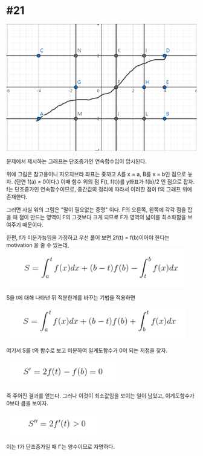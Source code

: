 # #21 #
![graphic](https://github.com/Big-BlueBerry/JewishProblems/blob/master/imgs/21_1.PNG)


문제에서 제시하는 그래프는 단조증가인 연속함수임이 암시된다.

위에 그림은 참고용이니 지오지브라 좌표는 좆까고 A를 x = a, B를 x = b인 점으로 놓자. (단연 f(a) = 0이다.)
이때 함수 위의 점 F(t, f(t))를 y좌표가 f(b)/2 인 점으로 잡자. f는 단조증가인 연속함수이므로, 중간값의 정리에 따라서 이러한 점이 f의 그래프 위에 존재한다.

그러면 사실 위의 그림은 "말이 필요없는 증명" 이다.
F의 오른쪽, 왼쪽에 각각 점을 잡을 때 점이 만드는 영역이 F의 그것보다 크게 되므로 F가 영역의 넓이를
최소화함을 보여주기 때문이다.

한편, f가 미분가능임을 가정하고 우선 풀어 보면 2f(t) = f(b)이어야 한다는 motivation 을 줄 수 있는데,
![graphic](https://github.com/Big-BlueBerry/JewishProblems/blob/master/imgs/21_2.PNG)

S을 t에 대해 나타낸 뒤 적분한계를 바꾸는 기법을 적용하면

![graphic](https://github.com/Big-BlueBerry/JewishProblems/blob/master/imgs/21_3.PNG)

여기서 S를 t의 함수로 보고 미분하여 일계도함수가 0이 되는 지점을 찾자.

![graphic](https://github.com/Big-BlueBerry/JewishProblems/blob/master/imgs/21_4.PNG)

즉 주어진 결과를 얻는다. 그러나 이것이 최소값임을 보이는 일이 남았고, 이계도함수가 0보다 큼을 보이자.

![graphic](https://github.com/Big-BlueBerry/JewishProblems/blob/master/imgs/21_fin.PNG)

이는 f가 단조증가일 때 f'는 양수이므로 자명하다.
